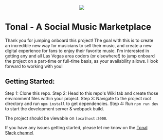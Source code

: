 <div align="center">
    <img src="https://firebasestorage.googleapis.com/v0/b/tonal-development.appspot.com/o/assets%2Fheader%2Ftonal-symbol.png?alt=media&token=8a6c0e15-c74e-4549-967d-400cb9f2fff2">
</div>

# Tonal - A Social Music Marketplace

Thank you for jumping onboard this project! The goal with this is to create an incredible new way for musicians to sell their music, and create a new digital experience for fans to enjoy their favorite music. I'm interested in getting any and all Las Vegas area coders (or elsewhere!) to jump onboard the project on a part-time or full-time basis, as your availability allows. I look forward to working with you!

## Getting Started:

Step 1: Clone this repo.
Step 2: Head to this repo's Wiki tab and create those environment files within your project.
Step 3: Navigate to the project root directory and run `npm install` to get dependencies.
Step 4: Run `npm run dev` to start the development server & webpack build.

The project should be viewable on `localhost:3000`.

If you have any issues getting started, please let me know on the [Tonal Slack channel](https://tonalmusic.slack.com/ "Tonal Slack channel").
